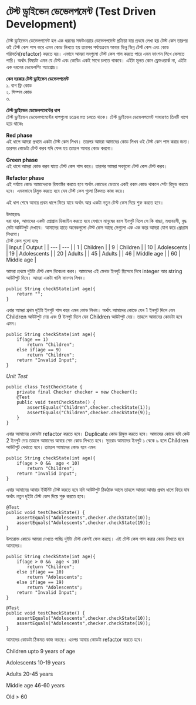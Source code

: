 # টেস্ট ড্রাইভেন ডেভেলপমেন্ট (Test Driven Development)         
টেস্ট ড্রাইভেন ডেভেলপমেন্ট হল এক ধরনের সফটওয়্যার ডেভেলপমেন্ট প্রক্রিয়া যার প্রথমে লেখা হয় টেস্ট কেস তারপর ওই টেস্ট কেস পাস করে এমন কোড লিখতে হয় তারপর পর্যায়ক্রমে আবার ভিন্ন ভিন্ন টেস্ট কেস এবং কোড পরিবর্তন(refactor) করতে হয়। এভাবে আমরা সবগুলো টেস্ট কেস পাস করতে পারে এমন ফাংশন লিখে ফেলতে পারি। অর্থাৎ বিষয়টা এমন যে টেস্ট এবং কোডিং একই সাথে চলতে থাকবে। এইটা মূলত কোন ফ্রেমওয়ার্ক না, এইটা এক ধরনের ডেভেলপিং অ্যাপ্রোচ।          

**কেন দরকার টেস্ট ড্রাইভেন ডেভেলপমেন্ট**           
১. বাগ ফ্রি কোড    
২. সিম্পল কোড  
৩. 

**টেস্ট ড্রাইভেন ডেভেলপমেন্টের ধাপ**      
টেস্ট ড্রাইভেন ডেভেলপমেন্টের ধাপগুলো চক্রের মত চলতে থাকে।  টেস্ট ড্রাইভেন ডেভেলপমেন্ট সাধারণত তিনটি ধাপে হয়ে থাকেঃ          

**Red phase**            
এই ধাপে আমরা প্রথমে একটা টেস্ট কেস লিখব। তারপর আমরা আমাদের কোড লিখব ওই টেস্ট কেস পাস করার জন্য। তারপর কোডটা টেস্ট করব যদি ফেল হয় তাহলে আবার কোড করবো।                

**Green phase**        
এই ধাপে আমরা কোড করব যাতে টেস্ট কেস পাস করে। তারপর আমরা সবগুলো টেস্ট কেস টেস্ট করব।        

**Refactor phase**           
এই পর্যায়ে কোড আমাদেরকে রিফ্যাক্টর করতে হবে অর্থাৎ কোডের ভেতরে একই রকম কোড থাকলে সেটা রিমুভ করতে হবে। এমনভাবে রিমুভ করতে হবে যেন টেস্ট কেস গুলো ঠিকমত কাজ করে।       

এই ধাপ শেষে আবার প্রথম ধাপে ফিরে যাবে অর্থাৎ আর একটা নতুন টেস্ট কেস দিয়ে শুরু করতে হবে।        

উদাহরনঃ      
ধরা যাক, আমাদের একটা প্রোগ্রাম ডিজাইন করতে হবে যেখানে মানুষের বয়স ইনপুট দিলে সে কি বাচ্চা, মধ্যবয়সী, বৃদ্ধ সেটা আউটপুট দেখাবে। আমাদের হাতে অনেকগুলো টেস্ট কেস আছে সেগুলো এক এক করে আমরা যোগ করে প্রোগ্রাম লিখবো।     
টেস্ট কেস গুলো হলঃ         
| Input | Output |
| --- | --- |
| 1 | Children |
| 9 | Children |
| 10 | Adolescents |
| 19 | Adolescents |
| 20 | Adults |
| 45 | Adults |
| 46 | Middle age |
| 60 | Middle age |

আমরা প্রথমে দুইটা টেস্ট কেস বিবেচনা করব। আমাদের এই মেথড ইনপুট হিসেবে নিবে integer আর string আউটপুট দিবে। আমরা একটা খালি ফাংশন লিখব।              
```
public String checkState(int age){
	return "";
}
```

এবার আমরা প্রথম দুইটা ইনপুট পাস করে এমন কোড লিখব। অর্থাৎ আমাদের কোডে যেন 1 ইনপুট দিলে যেন Children আউটপুট দেয় এবং  9 ইনপুট দিলে যেন Children আউটপুট দেয়। তাহলে আমাদের কোডটা হবে এমন।          
```
public String checkState(int age){
	if(age == 1)
		return "Children";
	else if(age == 9)
		return "Children";
	return "Invalid Input";
}
```

*Unit Test*
```
public class TestCheckState {
    private final Checker checker = new Checker();
    @Test
    public void testCheckState() {
        assertEquals("Children",checker.checkState(1));
        assertEquals("Children",checker.checkState(9));
    }
}
```

এবার আমাদের কোডটা refactor করতে হবে। Duplicate কোড রিমুভ করতে হবে। আমাদের কোডে যদি কেউ  2 ইনপুট দেয় তাহলে আমাদের আবার সেম কোড লিখতে হবে। সুতরাং আমাদের ইনপুট ১ থেকে ৯ হলে Children আউটপুট দেখাতে হবে। তাহলে আমাদের কোড হবে এমন            
```
public String checkState(int age){
	if(age > 0 &&  age < 10)
		return "Children";
	return "Invalid Input";
}
```
এবার আমাদের আবার ইউনিট টেস্ট করতে হবে যদি আউটপুট ঠিকঠাক আসে তাহলে আমরা আবার প্রথম ধাপে ফিরে যাব অর্থাৎ নতুন দুইটা টেস্ট কেস দিয়ে শুরু করতে হবে।       
```
@Test
public void testCheckState() {
	assertEquals("Adolescents",checker.checkState(10));
	assertEquals("Adolescents",checker.checkState(19));
}
```

উপরোক্ত কোডে আমরা দেখতে পাচ্ছি দুইটা টেস্ট কেসই ফেল করছে। এই টেস্ট কেস পাস করার কোড লিখতে হবে আমাদের।         
```
public String checkState(int age){
	if(age > 0 &&  age < 10)
		return "Children";
	else if(age == 10)
		return "Adolescents";
	else if(age == 19)
		return "Adolescents";
	return "Invalid Input";
}
```

```
@Test
public void testCheckState() {
	assertEquals("Adolescents",checker.checkState(10));
	assertEquals("Adolescents",checker.checkState(19));
}
```

আমাদের কোডটা ঠিকমত কাজ করছে। এরপর আবার কোডটা refactor করতে হবে।

Children upto 9 years of age

Adolescents 10-19 years

Adults 20-45 years

Middle age 46-60 years

Old > 60


